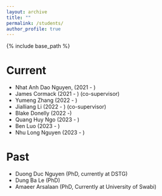 ```yaml
---
layout: archive
title: ""
permalink: /students/
author_profile: true
---
```


{% include base_path %}

Current
======
* Nhat Anh Dao Nguyen, (2021 - )
* James Cormack (2021 - ) (co-supervisor)
* Yumeng Zhang (2022 - )
* Jialliang Li (2022 - ) (co-supervisor)
* Blake Donelly (2022 -)
* Quang Huy Ngo (2023 - )
* Ben Luo (2023 - )
* Nhu Long Nguyen (2023 - )

Past
======
* Duong Duc Nguyen (PhD, currently at DSTG)
* Dung Ba Le (PhD)
* Amaeer Arsalaan (PhD, Currently at University of Swabi)

